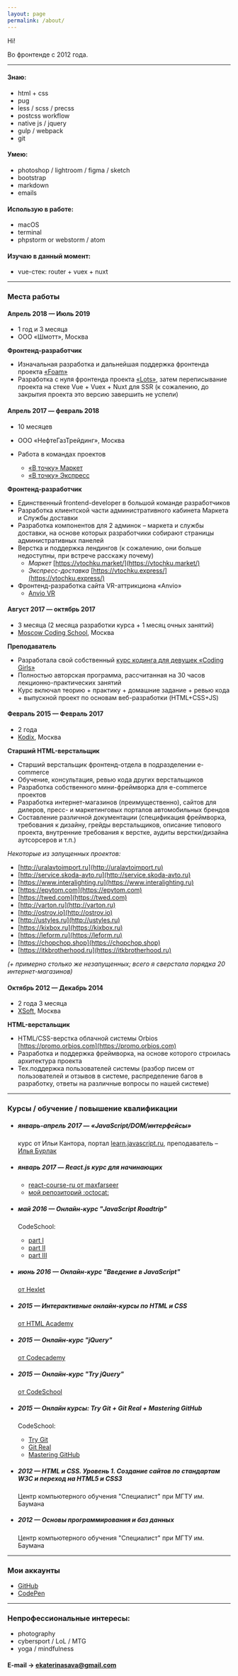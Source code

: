 ```yaml
---
layout: page
permalink: /about/
---
```


Hi!

Во фронтенде с 2012 года.

---

#### Знаю:

* html + css
* pug
* less / scss / precss
* postcss workflow
* native js / jquery
* gulp / webpack
* git

#### Умею:

* photoshop / lightroom / figma / sketch
* bootstrap
* markdown
* emails

#### Использую в работе:

* macOS
* terminal
* phpstorm or webstorm / atom

#### Изучаю в данный момент:

* vue-стек: router + vuex + nuxt

---

<!--
{% comment %}
  С 30 января по 6 апреля прохожу курс [«JavaScript/DOM/интерфейсы»](https://learn.javascript.ru/courses/js) от Ильи Кантора.

  Преподаватель – [Илья Бурлак](https://learn.javascript.ru/profile/ilya-burlak)

  #### Новые навыки:

  * native/vanilla JavaScript
  * ES-2015 (ES6)
  * работа с DOM
  * Ajax: XMLHttpRequest / fetch
  * сборка с Webpack
{% endcomment %}
-->

<div class="about-page-holder__workplaces"></div>

### Места работы

#### Апрель 2018 — Июль 2019
  - 1 год и 3 месяца
  - ООО «Шмотт», Москва

  **Фронтенд-разработчик**

  - Изначальная разработка и дальнейшая поддержка фронтенда проекта [«Foam»](https://foambox.ru/)
  - Разработка с нуля фронтенда проекта [«Lots»](https://lotsclub.com/), затем переписывание проекта на стеке Vue + Vuex + Nuxt для SSR (к сожалению, до закрытия проекта это версию завершить не успели)

#### Апрель 2017 — февраль 2018
  - 10 месяцев
  - ООО «НефтеГазТрейдинг», Москва

  - Работа в командах проектов
    * [«В точку» Маркет](https://vtochku.market/)
    * [«В точку» Экспресс](https://vtochku.express/)

  **Фронтенд-разработчик**

  - Единственный frontend-developer в большой команде разработчиков
  - Разработка клиентской части административного кабинета Маркета и Службы доставки
  - Разработка компонентов для 2 админок – маркета и службы доставки, на основе которых разработчики собирают страницы административных панелей  
  - Верстка и поддержка лендингов (к сожалению, они больше недоступны, при встрече расскажу почему)
      * _Маркет_ [https://vtochku.market/](https://vtochku.market/)
      * _Экспресс-доставка_ [https://vtochku.express/](https://vtochku.express/)
  - Фронтенд-разработка сайта VR-аттрикциона «Anvio»
      * [Anvio VR](https://ru.anviovr.com/)

#### Август 2017 — октябрь 2017
  - 3 месяца (2 месяца разработки курса + 1 месяц очных занятий)
  - [Moscow Coding School](https://moscoding.ru/), Москва

  **Преподаватель**

  - Разработала свой собственный [курс кодинга для девушек «Coding Girls»](https://moscoding.ru/codingirls/)
  - Полностью авторская программа, рассчитанная на 30 часов лекционно-практических занятий
  - Курс включал теорию + практику + домашние задание + ревью кода + выпускной проект по основам веб-разработки (HTML+CSS+JS)

#### Февраль 2015 — Февраль 2017
  - 2 года
  - [Kodix](kodi.xxx), Москва

  **Старший HTML-верстальщик**

  - Старший верстальщик фронтенд-отдела в подразделении e-commerce
  - Обучение, консультация, ревью кода других верстальщиков
  - Разработка собственного мини-фреймворка для e-commerce проектов
  - Разработка интернет-магазинов (преимущественно), сайтов для дилеров, пресс- и маркетинговых порталов автомобильных брендов
  - Составление различной документации (спецификация фреймворка, требования к дизайну, грейды верстальщиков, описание типового проекта, внутренние требования к верстке, аудиты верстки/дизайна аутсорсеров и т.п.)

  _Некоторые из запущенных проектов:_
  - [http://uralavtoimport.ru](http://uralavtoimport.ru)
  - [http://service.skoda-avto.ru](http://service.skoda-avto.ru)
  - [https://www.interalighting.ru](https://www.interalighting.ru)
  - [https://epytom.com](https://epytom.com)
  - [https://twed.com](https://twed.com)
  - [http://varton.ru](http://varton.ru)
  - [http://ostrov.io](http://ostrov.io)
  - [http://ustyles.ru](http://ustyles.ru)
  - [https://kixbox.ru](https://kixbox.ru)
  - [https://leform.ru](https://leform.ru)
  - [https://chopchop.shop](https://chopchop.shop)
  - [https://itkbrotherhood.ru](https://itkbrotherhood.ru)

  _(+ примерно столько же незапущенных; всего я сверстала порядка 20 интернет-магазинов)_

#### Октябрь 2012 — Декабрь 2014
  - 2 года 3 месяца
  - [XSoft](xsoft.org), Москва

  **HTML-верстальщик**

  - HTML/CSS-верстка облачной системы Orbios [https://promo.orbios.com](https://promo.orbios.com)
  - Разработка и поддержка фреймворка, на основе которого строилась архитектура проекта
  - Тех.поддержка пользователей системы (разбор писем от пользователей и отзывов в системе, распределение багов в разработку, ответы на различные вопросы по нашей системе)

---  

### Курсы / обучение / повышение квалификации

* ##### январь-апрель 2017 — «JavaScript/DOM/интерфейсы»
  курс от Ильи Кантора, портал [learn.javascript.ru](https://learn.javascript.ru/courses/js), преподаватель – [Илья Бурлак](https://learn.javascript.ru/profile/ilya-burlak)

* ##### январь 2017 — React.js курс для начинающих
  - [react-course-ru от maxfarseer](https://www.gitbook.com/book/maxfarseer/react-course-ru/details)
  - [мой репозиторий :octocat:](https://github.com/EkaterinaSava/react-course-ru__practice)

* ##### май 2016 — Онлайн-курс "JavaScript Roadtrip"
  CodeSchool:
  - [part I](https://www.codeschool.com/courses/javascript-road-trip-part-1)
  - [part II](https://www.codeschool.com/courses/javascript-road-trip-part-2)
  - [part III](https://www.codeschool.com/courses/javascript-road-trip-part-3)

* ##### июнь 2016 — Онлайн-курс "Введение в JavaScript"
  [от Hexlet](https://ru.hexlet.io/courses/javascript_101)

* ##### 2015 — Интерактивные онлайн-курсы по HTML и CSS
  [от HTML Academy](https://htmlacademy.ru/program)

* ##### 2015 — Онлайн-курс "jQuery"
  [от Codecademy](https://www.codecademy.com/learn/jquery)

* ##### 2015 — Онлайн-курс "Try jQuery"
  [от CodeSchool](https://www.codeschool.com/courses/try-jquery)

* ##### 2015 — Онлайн курсы: Try Git + Git Real + Mastering GitHub
  CodeSchool:
  - [Try Git](https://www.codeschool.com/courses/try-git)
  - [Git Real](https://www.codeschool.com/courses/git-real)
  - [Mastering GitHub](https://www.codeschool.com/courses/mastering-github)

* ##### 2012 — HTML и CSS. Уровень 1. Создание сайтов по стандартам W3C и переход на HTML5 и СSS3

  Центр компьютерного обучения "Специалист" при МГТУ им. Баумана

* ##### 2012 — Основы программирования и баз данных

  Центр компьютерного обучения "Специалист" при МГТУ им. Баумана

---  

### Мои аккаунты

* [GitHub](https://github.com/EkaterinaSava)
* [CodePen](https://codepen.io/EkaterinaSava/)

---

### Непрофессиональные интересы:

* photography
* cybersport / LoL / MTG
* yoga / mindfulness

#### E-mail → [ekaterinasava@gmail.com](mailto:ekaterinasava@gmail.com)
